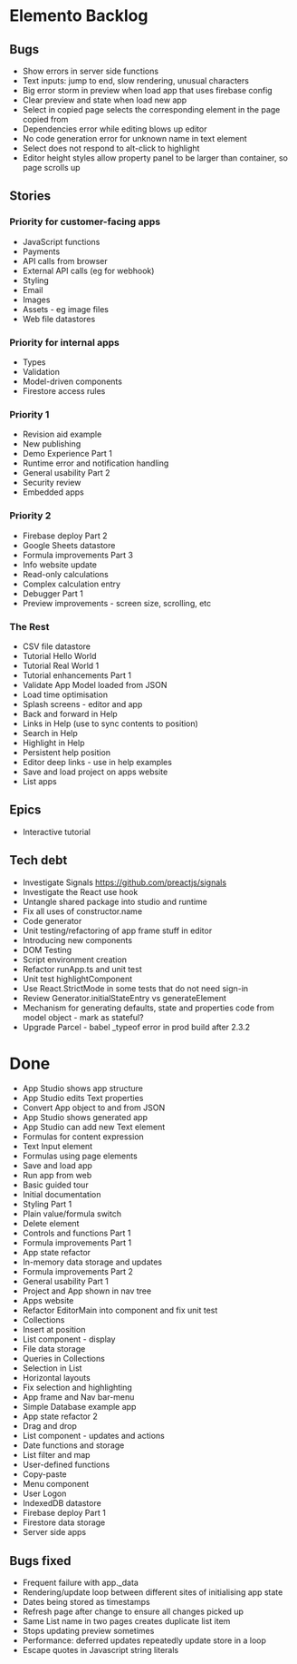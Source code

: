 Elemento Backlog
================

Bugs
----
- Show errors in server side functions
- Text inputs: jump to end, slow rendering, unusual characters
- Big error storm in preview when load app that uses firebase config
- Clear preview and state when load new app
- Select in copied page selects the corresponding element in the page copied from
- Dependencies error while editing blows up editor
- No code generation error for unknown name in text element
- Select does not respond to alt-click to highlight
- Editor height styles allow property panel to be larger than container, so page scrolls up


Stories
-------

### Priority for customer-facing apps
- JavaScript functions
- Payments
- API calls from browser
- External API calls (eg for webhook)
- Styling
- Email
- Images
- Assets - eg image files
- Web file datastores

### Priority for internal apps
- Types
- Validation
- Model-driven components
- Firestore access rules

### Priority 1
- Revision aid example
- New publishing
- Demo Experience Part 1
- Runtime error and notification handling
- General usability Part 2
- Security review
- Embedded apps

### Priority 2
- Firebase deploy Part 2
- Google Sheets datastore
- Formula improvements Part 3
- Info website update
- Read-only calculations
- Complex calculation entry
- Debugger Part 1
- Preview improvements - screen size, scrolling, etc

### The Rest
- CSV file datastore
- Tutorial Hello World
- Tutorial Real World 1
- Tutorial enhancements Part 1
- Validate App Model loaded from JSON
- Load time optimisation
- Splash screens - editor and app
- Back and forward in Help
- Links in Help (use to sync contents to position)
- Search in Help
- Highlight in Help
- Persistent help position
- Editor deep links - use in help examples
- Save and load project on apps website
- List apps

Epics
-----

- Interactive tutorial

Tech debt
---------

- Investigate Signals https://github.com/preactjs/signals
- Investigate the React use hook
- Untangle shared package into studio and runtime
- Fix all uses of constructor.name
- Code generator
- Unit testing/refactoring of app frame stuff in editor
- Introducing new components
- DOM Testing
- Script environment creation
- Refactor runApp.ts and unit test
- Unit test highlightComponent
- Use React.StrictMode in some tests that do not need sign-in
- Review Generator.initialStateEntry vs generateElement
- Mechanism for generating defaults, state and properties code from model object - mark as stateful?
- Upgrade Parcel - babel _typeof error in prod build after 2.3.2


Done
====

- App Studio shows app structure
- App Studio edits Text properties
- Convert App object to and from JSON
- App Studio shows generated app
- App Studio can add new Text element
- Formulas for content expression
- Text Input element
- Formulas using page elements
- Save and load app
- Run app from web
- Basic guided tour
- Initial documentation
- Styling Part 1
- Plain value/formula switch
- Delete element
- Controls and functions Part 1
- Formula improvements Part 1
- App state refactor
- In-memory data storage and updates
- Formula improvements Part 2
- General usability Part 1
- Project and App shown in nav tree
- Apps website
- Refactor EditorMain into component and fix unit test
- Collections
- Insert at position
- List component - display
- File data storage
- Queries in Collections
- Selection in List
- Horizontal layouts
- Fix selection and highlighting
- App frame and Nav bar-menu
- Simple Database example app
- App state refactor 2 
- Drag and drop
- List component - updates and actions
- Date functions and storage
- List filter and map
- User-defined functions
- Copy-paste
- Menu component
- User Logon
- IndexedDB datastore
- Firebase deploy Part 1
- Firestore data storage
- Server side apps


Bugs fixed
----------

- Frequent failure with app._data
- Rendering/update loop between different sites of initialising app state
- Dates being stored as timestamps
- Refresh page after change to ensure all changes picked up
- Same List name in two pages creates duplicate list item
- Stops updating preview sometimes
- Performance: deferred updates repeatedly update store in a loop
- Escape quotes in Javascript string literals
